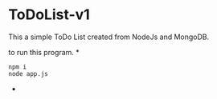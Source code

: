 # ToDoList-v1
This a simple ToDo List created from NodeJs and MongoDB.

to run this program.
*
```
npm i
node app.js
```
*
